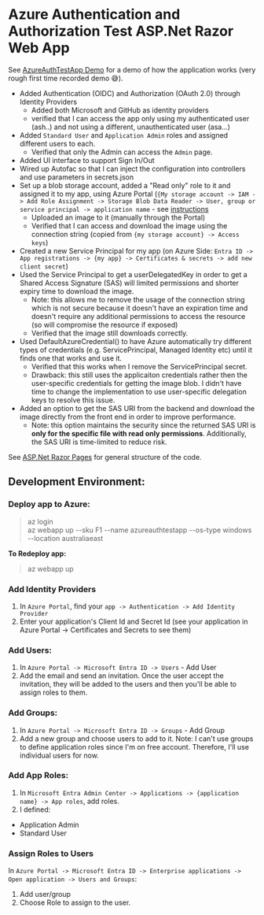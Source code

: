 # Azure Authentication and Authorization Test ASP.Net Razor Web App
See [AzureAuthTestApp Demo](https://github.com/Sarah-A/training_dot_net/blob/master/Azure/AzureAuthTestApp/AzureAuthTestApp.mp4) for a demo of how the application works (very rough first time recorded demo 😅).

- Added Authentication (OIDC) and Authorization (OAuth 2.0) through Identity Providers
  - Added both Microsoft and GitHub as identity providers 
  - verified that I can access the app only using my authenticated user (ash..) and not using a different, unauthenticated user (asa...)  
- Added `Standard User` and `Application Admin` roles and assigned different users to each.
  - Verified that only the Admin can access the `Admin` page. 
- Added UI interface to support Sign In/Out
- Wired up Autofac so that I can inject the configuration into controllers and use parameters in secrets.json
- Set up a blob storage account, added a "Read only" role to it and assigned it to my app, using Azure Portal (`{My storage account -> IAM -> Add Role Assignment -> Storage Blob Data Reader -> User, group or service principal -> application name` - see [instructions](https://learn.microsoft.com/en-us/entra/identity-platform/howto-create-service-principal-portal)
  - Uploaded an image to it (manually through the Portal)
  - Verified that I can access and download the image using the connection string (copied from `{my storage account} -> Access keys`)
- Created a new Service Principal for my app (on Azure Side: `Entra ID -> App registrations -> {my app} -> Certificates & secrets -> add new client secret`)
- Used the Service Principal to get a userDelegatedKey in order to get a Shared Access Signature (SAS) will limited permissions and shorter expiry time to download the image.
  - Note: this allows me to remove the usage of the connection string which is not secure because it doesn't have an expiration time and doesn't require any additional permissions to access the resource (so will compromise the resource if exposed)
  - Verified that the image still downloads correctly. 
- Used DefaultAzureCredential() to have Azure automatically try different types of credentials (e.g. ServicePrincipal, Managed Identity etc) until it finds one that works and use it.
  - Verified that this works when I remove the ServicePrincipal secret.
  - Drawback: this still uses the applicaiton credentials rather then the user-specific credentials for getting the image blob. I didn't have time to change the implementation to use user-specific delegation keys to resolve this issue.
- Added an option to get the SAS URI from the backend and download the image directly from the front end in order to improve performance.
  - Note: this option maintains the security since the returned SAS URI is __only for the specific file with read only permissions__. Additionally, the SAS URI is time-limited to reduce risk.  

See [ASP.Net Razor Pages](https://learn.microsoft.com/en-us/aspnet/core/tutorials/razor-pages/razor-pages-start?view=aspnetcore-7.0&tabs=visual-studio) for general structure of the code.

## Development Environment:

### Deploy app to Azure:
> az login <br>
> az webapp up --sku F1 --name azureauthtestapp --os-type windows --location australiaeast

__To Redeploy app:__
> az webapp up

### Add Identity Providers
1. In `Azure Portal`, find your `app -> Authentication -> Add Identity Provider`
2. Enter your application's Client Id and Secret Id (see your application in Azure Portal -> Certificates and Secrets to see them) 

### Add Users:
1. In `Azure Portal -> Microsoft Entra ID -> Users` - Add User
2. Add the email and send an invitation. Once the user accept the invitation, they will be added to the users and then you'll be able to assign roles to them.

### Add Groups:
1. In `Azure Portal -> Microsoft Entra ID -> Groups` - Add Group
2. Add a new group and choose users to add to it.
Note: I can't use groups to define application roles since I'm on free account. Therefore, I'll use individual users for now.

### Add App Roles:
1. In `Microsoft Entra Admin Center -> Applications -> {application name} -> App roles`, add roles.
2. I defined:
  - Application Admin 
  - Standard User 

### Assign Roles to Users
In `Azure Portal -> Microsoft Entra ID -> Enterprise applications -> Open application -> Users and Groups`:
1. Add user/group
2. Choose Role to assign to the user.
